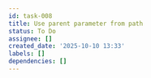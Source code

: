 ```yaml
---
id: task-008
title: Use parent parameter from path
status: To Do
assignee: []
created_date: '2025-10-10 13:33'
labels: []
dependencies: []
---
```



